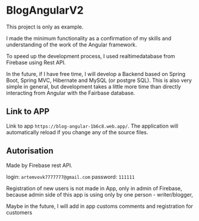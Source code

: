 # BlogAngularV2

This project is only as example.

I made the minimum functionality as a confirmation of my skills and understanding of the work of the Angular framework.

To speed up the development process, I used realtimedatabase from Firebase using Rest API.

In the future, if I have free time, I will develop a Backend based on Spring Boot, Spring MVC, Hibernate and MySQL (or postgre SQL). This is also very simple in general, but development takes a little more time than directly interacting from Angular with the Fairbase database.

## Link to APP

Link to app `https://blog-angular-1b6c8.web.app/`. The application will automatically reload if you change any of the source files.


## Autorisation

Made by Firebase rest API.

login: `artemvovk7777777@gmail.com`
password: `111111`

Registration of new users is not made in App, only in admin of Firebase, because admin side of this app is using only by one person - writer/blogger,

Maybe in the future, I will add in app customs comments and registration for customers

